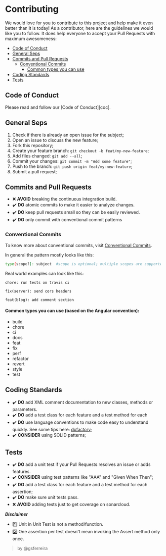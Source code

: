 # Contributing

We would love for you to contribute to this project and help make it even better than it is today!
As a contributor, here are the guidelines we would like you to follow. It does help everyone to accept your Pull Requests with maximum awesomeness:

- [Code of Conduct](#code-of-conduct)
- [General Seps](#general-seps)
- [Commits and Pull Requests](#commits-pr)
  - [Conventional Commits](#conventional-commits)
    - [Common types you can use](#commits-types)
- [Coding Standards](#coding-standards)
- [Tests](#tests)



## <a name="code-of-conduct"></a> Code of Conduct

Please read and follow our [Code of Conduct][coc].



## <a name="general-seps"></a> General Seps

1. Check if there is already an open issue for the subject;
2. Open an issue to discuss the new feature;
3. Fork this repository;
4. Create your feature branch: `git checkout -b feat/my-new-feature`;
5. Add files changed:  `git add --all`;
6. Commit your changes: `git commit -m "Add some feature"`;
7. Push to the branch: `git push origin feat/my-new-feature`;
8. Submit a pull request;


## <a name="commits-pr"></a> Commits and Pull Requests

* :x: **AVOID** breaking the continuous integration build.
* :heavy_check_mark: **DO** atomic commits to make it easier to analyze changes.
* :heavy_check_mark: **DO** keep pull requests small so they can be easily reviewed.
* :heavy_check_mark: **DO** only commit with conventional commit patterns

### <a name="conventional-commits"></a> Conventional Commits
To know more about conventional commits, visit [Conventional Commits](https://conventionalcommits.org/).

In general the pattern mostly looks like this:
```sh
type(scope?): subject  #scope is optional; multiple scopes are supported (current delimiter options: "/", "\" and ",")
```

Real world examples can look like this:
```
chore: run tests on travis ci
```
```
fix(server): send cors headers
```
```
feat(blog): add comment section
```

#### <a name="commits-types"></a> Common types you can use (based on the Angular convention):

- build
- chore
- ci
- docs
- feat
- fix
- perf
- refactor
- revert
- style
- test



## <a name="coding-standards"></a> Coding Standards
* :heavy_check_mark: **DO** add XML comment documentation to new classes, methods or parameters.
* :heavy_check_mark: **DO** add a test class for each feature and a test method for each 
* :heavy_check_mark: **DO** use language conventions to make code easy to understand quickly. See some tips here: [dofactory](https://www.dofactory.com/csharp-coding-standards);
* :heavy_check_mark: **CONSIDER** using SOLID patterns;



## <a name="tests"></a> Tests
* :heavy_check_mark: **DO** add a unit test if your Pull Requests resolves an issue or adds features.
* :heavy_check_mark: **CONSIDER** using test patterns like "AAA" and "Given When Then";
* :heavy_check_mark: **DO** add a test class for each feature and a test method for each assertion;
* :heavy_check_mark: **DO** make sure unit tests pass.
* :x: **AVOID** adding tests just to get coverage on sonarcloud.

***Disclaimer***
- 1️⃣ Unit in Unit Test is not a method/function.
- 2️⃣ One assertion per test doesn't mean invoking the Assert method only once.
> by @gsferreira
